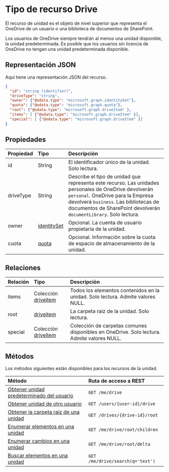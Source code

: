 # <a name="drive-resource-type"></a>Tipo de recurso Drive

El recurso de unidad es el objeto de nivel superior que representa el OneDrive de un usuario o una biblioteca de documentos de SharePoint.

Los usuarios de OneDrive siempre tendrán al menos una unidad disponible, la unidad predeterminada. Es posible que los usuarios sin licencia de OneDrive no tengan una unidad predeterminada disponible.

## <a name="json-representation"></a>Representación JSON

Aquí tiene una representación JSON del recurso.

<!-- {
  "blockType": "resource",
  "optionalProperties": [ "items", "root", "special" ],
  "keyProperty": "id",
  "@odata.type": "microsoft.graph.drive"
}-->
```json
{
  "id": "string (identifier)",
  "driveType": "string",
  "owner": {"@odata.type": "microsoft.graph.identitySet"},
  "quota": {"@odata.type": "microsoft.graph.quota"},
  "root": {"@odata.type": "microsoft.graph.driveItem" },
  "items": [ {"@odata.type": "microsoft.graph.driveItem" }],
  "special": [ {"@odata.type": "microsoft.graph.driveItem" }]
}
```

## <a name="properties"></a>Propiedades

| Propiedad  | Tipo                          | Descripción                                                                                          |
|:----------|:------------------------------|:---------------------------------------------------------------------------------------------------------------------------------------------------------|
| id        | String                        | El identificador único de la unidad. Solo lectura.                                                                                                           |
| driveType | String                        | Describe el tipo de unidad que representa este recurso. Las unidades personales de OneDrive devolverán `personal`. OneDrive para la Empresa devolverá `business`. Las bibliotecas de documentos de SharePoint devolverán `documentLibrary`. Solo lectura. |
| owner     | [identitySet](identityset.md) | Opcional. La cuenta de usuario propietaria de la unidad.                                                                                                                    |
| cuota     | [quota](quota.md)             | Opcional. Información sobre la cuota de espacio de almacenamiento de la unidad.                                                                                                       |

## <a name="relationships"></a>Relaciones

| Relación | Tipo |Descripción |
|:--------|:---------------------------|:-------------------------------------------------------------------------|
| items   | Colección [driveitem](driveitem.md) | Todos los elementos contenidos en la unidad. Solo lectura. Admite valores NULL.                   |
| root    | [driveitem](driveitem.md)            | La carpeta raíz de la unidad. Solo lectura.                                 |
| special | Colección [driveitem](driveitem.md) | Colección de carpetas comunes disponibles en OneDrive. Solo lectura. Admite valores NULL. |


## <a name="methods"></a>Métodos

Los métodos siguientes están disponibles para los recursos de la unidad.

| Método                                                    | Ruta de acceso a REST                            | 
|:----------------------------------------------------------|:-------------------------------------|
| [Obtener unidad predeterminado del usuario](../api/drive_get.md)           | `GET /me/drive`                      |
| [Obtener unidad de otro usuario](../api/drive_get.md)           | `GET /users/{user-id}/drive`         |
| [Obtener la carpeta raíz de una unidad](../api/item_get.md)         | `GET /drives/{drive-id}/root`        |
| [Enumerar elementos en una unidad](../api/item_list_children.md)     | `GET /me/drive/root/children`        |
| [Enumerar cambios en una unidad](../api/item_delta.md)           | `GET /me/drive/root/delta`           |
| [Buscar elementos en una unidad](../api/item_search.md)          | `GET /me/drive/search(q='text')`     |




<!-- uuid: 8fcb5dbc-d5aa-4681-8e31-b001d5168d79
2015-10-25 14:57:30 UTC -->
<!-- {
  "type": "#page.annotation",
  "description": "drive resource",
  "keywords": "",
  "section": "documentation",
  "tocPath": "OneDrive/Drive"
}-->
